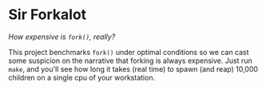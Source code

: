 # Sir Forkalot
*How expensive is `fork()`, really?*

This project benchmarks `fork()` under optimal conditions so we can cast some
suspicion on the narrative that forking is always expensive. Just run `make`,
and you'll see how long it takes (real time) to spawn (and reap) 10,000 children
on a single cpu of your workstation.
